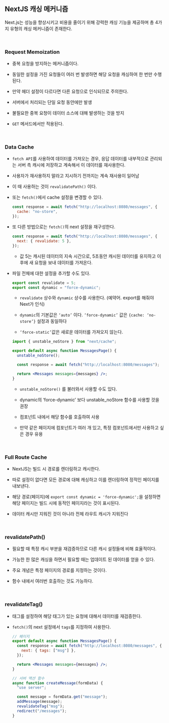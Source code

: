 ## NextJS 캐싱 메커니즘

Next.js는 성능을 향상시키고 비용을 줄이기 위해 강력한 캐싱 기능을 제공하며 총 4가지 유형의 캐싱 메커니즘이 존재한다.

<br/>

### Request Memoization

- 중복 요청을 방지하는 메커니즘이다.

- 동일한 설정을 가진 요청들이 여러 번 발생하면 해당 요청을 캐싱하여 한 번만 수행된다.

- 만약 헤더 설정이 다르다면 다른 요청으로 인식되므로 주의한다.

- 서버에서 처리되는 단일 요청 동안에만 발생

- 불필요한 중복 요청이 데이터 소스에 대해 발생하는 것을 방지

- `GET` 메서드에서만 적용된다.

<br/>

### Data Cache

- `fetch API`를 사용하여 데이터를 가져오는 경우, 응답 데이터를 내부적으로 관리되는 서버 측 캐시에 저장하고 계속해서 이 데이터를 재사용한다.

- 사용자가 재사용하지 말라고 지시하기 전까지는 계속 재사용이 일어남

- 이 때 사용하는 것이 `revalidatePath()` 이다.

- 또는 `fetch()`에서 cache 설정을 변경할 수 있다.

  ```jsx
  const response = await fetch("http://localhost:8080/messages", {
    cache: "no-store",
  });
  ```

- 또 다른 방법으로는 `fetch()`의 next 설정을 재구성한다.

  ```jsx
  const response = await fetch("http://localhost:8080/messages", {
    next: { revalidate: 5 },
  });
  ```

  - 값 5는 캐시된 데이터의 지속 시간으로, 5초동안 캐시된 데이터를 유지하고 이후에 새 요청을 보내 데이터를 가져온다.

- 파일 전체에 대한 설정을 추가할 수도 있다.

  ```jsx
  export const revalidate = 5;
  export const dynamic = "force-dynamic";
  ```

  - `revalidate` 상수와 `dynamic` 상수를 사용한다. (예약어. export를 해줘야 Next가 인식)

  - `dynamic`의 기본값은 `‘auto’` 이다. `‘force-dynamic’` 값은 `{cache: ‘no-store’}` 설정과 동일하다

  - `‘force-static’`값은 새로운 데이터를 가져오지 않는다.

  ```jsx
  import { unstable_noStore } from "next/cache";

  export default async function MessagesPage() {
    unstable_noStore();

    const response = await fetch("http://localhost:8080/messages");

    return <Messages messages={messages} />;
  }
  ```

  - `unstable_noStore()` 를 불러와서 사용할 수도 있다.

  - dynamic의 ‘force-dynamic’ 보다 unstable_noStore 함수를 사용할 것을 권장

  - 컴포넌트 내에서 해당 함수를 호출하여 사용

  - 만약 같은 페이지에 컴포넌트가 여러 개 있고, 특정 컴포넌트에서만 사용하고 싶은 경우 유용

  <br/>

### Full Route Cache

- NextJS는 빌드 시 경로를 렌더링하고 캐시한다.

- 따로 설정이 없다면 모든 경로에 대해 캐싱하고 이를 렌더링하여 정적인 페이지를 내보낸다.

- 해당 경로(페이지)에 `export const dynamic = 'force-dynamic';`을 설정하면 해당 페이지는 빌드 시에 동적인 페이지라는 것이 표시된다.

- 데이터 캐시만 지워진 것이 아니라 전체 라우트 캐시가 지워진다

<br/>

### revalidatePath()

- 필요할 때 특정 캐시 부분을 재검증하므로 다른 캐시 설정들에 비해 효율적이다.

- 가능한 한 많은 캐싱을 하면서 필요할 때는 업데이트 된 데이터를 얻을 수 있다.

- 주요 개념은 특정 페이지의 경로를 지정하는 것이다.

- 함수 내에서 여러번 호출하는 것도 가능하다.

<br/>

### revalidateTag()

- 태그를 설정하여 해당 태그가 있는 요청에 대해서 데이터를 재검증한다.

- `fetch()`의 next 설정에서 `tags`를 지정하여 사용한다.

  ```jsx
  // 페이지
  export default async function MessagesPage() {
    const response = await fetch("http://localhost:8080/messages", {
      next: { tags: ["msg"] },
    });

    return <Messages messages={messages} />;
  }
  ```

  ```jsx
  // 서버 액션 함수
  async function createMessage(formData) {
    "use server";

    const message = formData.get("message");
    addMessage(message);
    revalidateTag("msg");
    redirect("/messages");
  }
  ```
